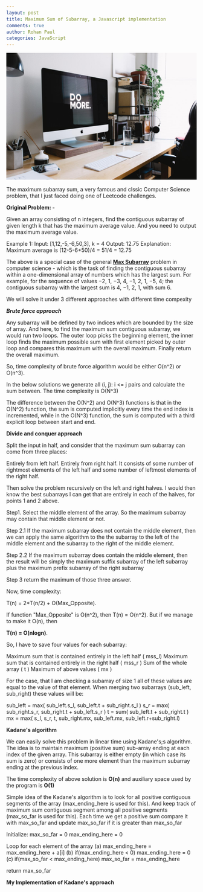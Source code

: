 ```yaml
---
layout: post
title: Maximum Sum of Subarray, a Javascript implementation
comments: true
author: Rohan Paul
categories: JavaScript
---
```

<img src="/images/fulls/Max-Subarray-Sum-Kadane.jpeg" class="fit image">

The maximum subarray sum, a very famous and clssic Computer Science problem, that I just faced doing one of Leetcode challenges.

**Original Problem: -**

Given an array consisting of n integers, find the contiguous subarray of given length k that has the maximum average value. And you need to output the maximum average value.

Example 1:
Input: [1,12,-5,-6,50,3], k = 4
Output: 12.75
Explanation: Maximum average is (12-5-6+50)/4 = 51/4 = 12.75


The above is a special case of the general [**Max Subarray**](https://en.wikipedia.org/wiki/Maximum_subarray_problem) problem in computer science - which is the task of finding the contiguous subarray within a one-dimensional array of numbers which has the largest sum. For example, for the sequence of values −2, 1, −3, 4, −1, 2, 1, −5, 4; the contiguous subarray with the largest sum is 4, −1, 2, 1, with sum 6.


We will solve it under 3 different approaches with different time compexity


***Brute force approach***

Any subarray will be defined by two indices which are bounded by the size of array. And here, to find the maximum sum contiguous subarray, we would run two loops. The outer loop picks the beginning element, the inner loop finds the maximum possible sum with first element picked by outer loop and compares this maximum with the overall maximum. Finally return the overall maximum. 

So, time complexity of brute force algorithm would be either O(n^2) or O(n^3).

In the below solutions we generate all (i, j): i <= j pairs and calculate the sum between. The time complexity is O(N^3)

The difference between the O(N^2) and O(N^3) functions is that in the O(N^2) function, the sum is computed implicitly every time the end index is incremented, while in the O(N^3) function, the sum is computed with a third explicit loop between start and end.


<script src="https://gist.github.com/rohan-paul/f1d5fc300939068950329f50c33a87e3.js"></script>



**Divide and conquer approach**


Split the input in half, and consider that the maximum sum subarray can come from three places:

Entirely from left half.
Entirely from right half.
It consists of some number of rightmost elements of the left half and some number of leftmost elements of the right half.

Then solve the problem recursively on the left and right halves.  I would then know the best subarrays I can get that are entirely in each of the halves, for points 1 and 2 above.


Step1. Select the middle element of the array.
So the maximum subarray may contain that middle element or not.


Step 2.1 If the maximum subarray does not contain the middle element, then we can apply the same algorithm to the the subarray to the left of the middle element and the subarray to the right of the middle element.

Step 2.2 If the maximum subarray does contain the middle element, then the result will be simply the maximum suffix subarray of the left subarray plus the maximum prefix subarray of the right subarray

Step 3 return the maximum of those three answer.

Now, time complexity:

T(n) = 2*T(n/2) + O(Max_Opposite).

If function "Max_Opposite" is O(n^2), then T(n) = O(n^2). But if we manage to make it O(n), then 

**T(n) = O(nlogn)**.


So, I have to save four values for each subarray:

Maximum sum that is contained entirely in the left half ( mss_l)
Maximum sum that is contained entirely in the right half ( mss_r )
Sum of the whole array ( t )
Maximum of above values ( mx )

For the case, that I am checking a subarray of size 1 all of these values are equal to the value of that element. When merging two subarrays (sub_left, sub_right) these values will be:

sub_left = max( sub_left.s_l, sub_left.t + sub_right.s_l )
s_r = max( sub_right.s_r, sub_right.t + sub_left.s_r )
t = sum( sub_left.t + sub_right.t )
mx = max( s_l, s_r, t, sub_right.mx, sub_left.mx, sub_left.r+sub_right.l)



**Kadane's algorithm**

We can easily solve this problem in linear time using Kadane's;s algorithm. The idea is to maintain maximum (positive sum) sub-array ending at each index of the given array. This subarray is either empty (in which case its sum is zero) or consists of one more element than the maximum subarray ending at the previous index.

The time complexity of above solution is **O(n)** and auxiliary space used by the program is **O(1)**

Simple idea of the Kadane's algorithm is to look for all positive contiguous segments of the array (max_ending_here is used for this). And keep track of maximum sum contiguous segment among all positive segments (max_so_far is used for this). Each time we get a positive sum compare it with max_so_far and update max_so_far if it is greater than max_so_far

Initialize: max_so_far = 0
max_ending_here = 0

Loop for each element of the array
(a) max_ending_here = max_ending_here + a[i]
(b) if(max_ending_here < 0) max_ending_here = 0
(c) if(max_so_far < max_ending_here) max_so_far = max_ending_here

return max_so_far

**My Implementation of Kadane's approach**


<script src="https://gist.github.com/rohan-paul/2663fd64a693ae18b07dfbd04e8412c2.js"></script>
